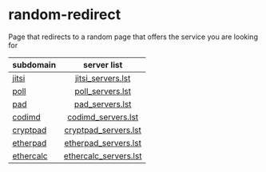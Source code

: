 # random-redirect
Page that redirects to a random page that offers the service you are looking for


| subdomain                                         | server list                                          |
| ------------------------------------------------- |:----------------------------------------------------:|
| [jitsi](https://jitsi.random-redirect.de)          | [jitsi_servers.lst](/res/jitsi_servers.lst)          |
| [poll](http://poll.random-redirect.de)            | [poll_servers.lst](/res/poll_servers.lst)            |
| [pad](https://pad.random-redirect.de)              | [pad_servers.lst](/res/pad_servers.lst)              |
| [codimd](http://codimd.random-redirect.de)        | [codimd_servers.lst](/res/codimd_servers.lst)        |
| [cryptpad](http://cryptpad.random-redirect.de)    | [cryptpad_servers.lst](/res/cryptpad_servers.lst)    |
| [etherpad](https://etherpad.random-redirect.de)    | [etherpad_servers.lst](/res/etherpad_servers.lst)    |
| [ethercalc](http://ethercalc.random-redirect.de)  | [ethercalc_servers.lst](/res/ethercalc_servers.lst)  |
